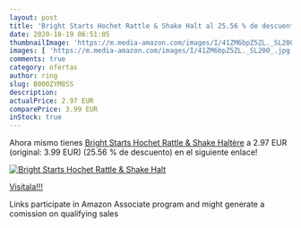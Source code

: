 ```yaml
---
layout: post
title: 'Bright Starts Hochet Rattle & Shake Halt al 25.56 % de descuento'
date: 2020-10-19 06:51:05
thumbnailImage: 'https://m.media-amazon.com/images/I/41ZM6bpZ5ZL._SL200_.jpg'
images: [ 'https://m.media-amazon.com/images/I/41ZM6bpZ5ZL._SL200_.jpg' ]
comments: true
category: ofertas
author: ring
slug: B000ZYM8SS
description:
actualPrice: 2.97 EUR
comparePrice: 3.99 EUR
inStock: true
---
```


Ahora mismo tienes [Bright Starts Hochet Rattle & Shake Haltère](https://www.amazon.fr/dp/B000ZYM8SS/?tag=tolees0d-21) a 2.97 EUR (original: 3.99 EUR) (25.56 %  de descuento) en el siguiente enlace!

[![Bright Starts Hochet Rattle & Shake Halt](https://m.media-amazon.com/images/I/41ZM6bpZ5ZL._SL200_.jpg)](https://www.amazon.fr/dp/B000ZYM8SS/?tag=tolees0d-21)

[Visítala!!!](https://www.amazon.fr/dp/B000ZYM8SS/?tag=tolees0d-21)

Links participate in Amazon Associate program and might generate a comission on qualifying sales
